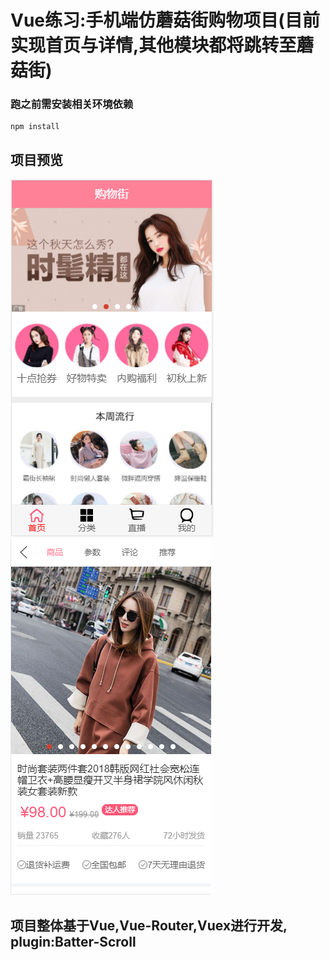 # Vue练习:手机端仿蘑菇街购物项目(目前实现首页与详情,其他模块都将跳转至蘑菇街)
### 跑之前需安装相关环境依赖
```
npm install
```
## 项目预览

![Image text](https://raw.githubusercontent.com/My-Emperor/mall/main/src/assets/img/readme/home.jpg)
![Image text](https://raw.githubusercontent.com/My-Emperor/mall/main/src/assets/img/readme/detail.jpg)

## 项目整体基于Vue,Vue-Router,Vuex进行开发, plugin:Batter-Scroll
